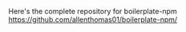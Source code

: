 Here's the complete repository for boilerplate-npm
https://github.com/allenthomas01/boilerplate-npm/
